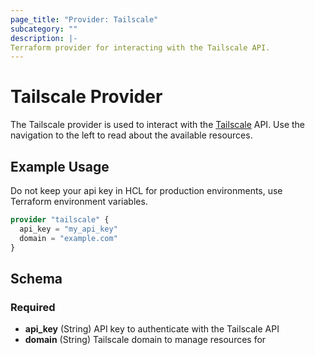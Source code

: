 ```yaml
---
page_title: "Provider: Tailscale"
subcategory: ""
description: |-
Terraform provider for interacting with the Tailscale API.
---
```


# Tailscale Provider

The Tailscale provider is used to interact with the [Tailscale](https://tailscale.com) API. Use the navigation to the 
left to read about the available resources.

## Example Usage

Do not keep your api key in HCL for production environments, use Terraform environment variables.

```terraform
provider "tailscale" {
  api_key = "my_api_key"
  domain = "example.com"
}
```

## Schema

### Required

- **api_key** (String) API key to authenticate with the Tailscale API
- **domain** (String) Tailscale domain to manage resources for
